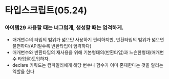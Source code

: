 # 타입스크립트(05.24)

### 아이템29 사용할 때는 너그럽게, 생성할 때는 엄격하게.

- 매개변수의 타입의 범위가 넓으먄 사용하기 편리하지만, 반환타입의 범위가 넓으면 불편하다(API일수록 반환타입이 엄격하다)
- 매개변수와 반환타입의 재사용을 위해 기본형태의(반환타입)과 느슨한형태(매개변수 타입을)도입하자.
- declare 키워드는 컴파일러에게 해당 변수나 함수가 이미 존재한다는 것을 알리는 역할을 한다